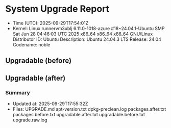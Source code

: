 # System Upgrade Report
- Time (UTC): 2025-09-29T17:54:01Z
- Kernel: Linux runnervm3ublj 6.11.0-1018-azure #18~24.04.1-Ubuntu SMP Sat Jun 28 04:46:03 UTC 2025 x86_64 x86_64 x86_64 GNU/Linux
Distributor ID:	Ubuntu
Description:	Ubuntu 24.04.3 LTS
Release:	24.04
Codename:	noble

## Upgradable (before)

## Upgradable (after)

### Summary
- Updated at: 2025-09-29T17:55:32Z
- Files:
UPGRADE.md
apt-version.txt
dpkg-preclean.log
packages.after.txt
packages.before.txt
upgradable.after.txt
upgradable.before.txt
upgrade.raw.log
